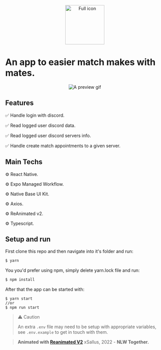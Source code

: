 <p align="center">
<img src="https://raw.githubusercontent.com/xSallus/nlw-6-gameplay/main/assets/adaptive-icon.png" height="124px" width="auto" alt="Full icon" />
</p>


# An app to easier match makes with mates.


<p align="center">
<img src="https://raw.githubusercontent.com/xSallus/nlw-6-gameplay/main/assets/gameplay_final_preview.gif" alt="A preview gif" />
</p>


## Features

✅  Handle login with discord.

✅  Read logged user discord data.

✅  Read logged user discord servers info.

✅  Handle create match appointments to a given server.


## Main Techs

⚙️  React Native.

⚙️  Expo Managed Workflow.

⚙️  Native Base UI Kit.

⚙️  Axios.

⚙️  ReAnimated v2.

⚙️  Typescript.


## Setup and run

First clone this repo and then navigate into it's folder and run:
```bash
$ yarn
```

You you'd prefer using npm, simply delete yarn.lock file and run:
```bash
$ npm install
```
After that the app can be started with:
```
$ yarn start 
//or
$ npm run start
```


> ⚠️  Caution
> 
> An extra `.env` file may need to be setup with appropriate variables, see `.env.example` to get in touch with them.


> **Animated with [Reanimated V2]()**
> xSallus, 2022 - **NLW Together.**
